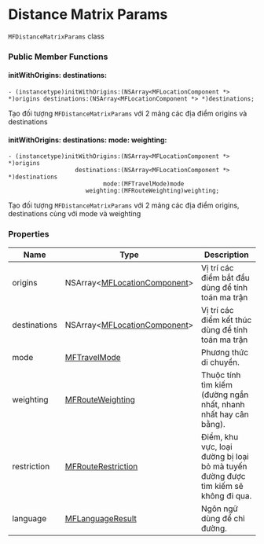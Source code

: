 # Distance Matrix Params

`MFDistanceMatrixParams` class

### Public Member Functions

#### initWithOrigins: destinations:

```objc
- (instancetype)initWithOrigins:(NSArray<MFLocationComponent *> *)origins destinations:(NSArray<MFLocationComponent *> *)destinations;
```

Tạo đối tượng `MFDistanceMatrixParams` với 2 mảng các địa điểm origins và destinations

#### initWithOrigins: destinations: mode: weighting:

```objc
- (instancetype)initWithOrigins:(NSArray<MFLocationComponent *> *)origins
                   destinations:(NSArray<MFLocationComponent *> *)destinations
                           mode:(MFTravelMode)mode
                      weighting:(MFRouteWeighting)weighting;
```

Tạo đối tượng `MFDistanceMatrixParams` với 2 mảng các địa điểm origins, destinations cùng với mode và weighting

### Properties

| Name         | Type                                                            | Description                                                                        |
|--------------|-----------------------------------------------------------------|------------------------------------------------------------------------------------|
| origins      | NSArray<[MFLocationComponent](reference/location-component.md)> | Vị trí các điểm bắt đầu dùng để tính toán ma trận                                  |
| destinations | NSArray<[MFLocationComponent](reference/location-component.md)> | Vị trí các điểm kết thúc dùng để tính toán ma trận                                 |
| mode         | [MFTravelMode](reference/travel-mode.md)                        | Phương thức di chuyển.                                                             |
| weighting    | [MFRouteWeighting](reference/route-weighting.md)                | Thuộc tính tìm kiếm (đường ngắn nhất, nhanh nhất hay cân bằng).                    |
| restriction  | [MFRouteRestriction](reference/route-restriction.md)            | Điểm, khu vực, loại đường bị loại bỏ mà tuyến đường được tìm kiếm sẽ không đi qua. |
| language     | [MFLanguageResult](reference/language-result.md)                | Ngôn ngữ dùng để chỉ đường.                                                        |